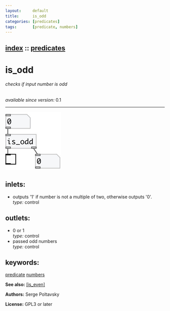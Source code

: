 ```yaml
---
layout:     default
title:      is_odd
categories: [predicates]
tags:       [predicate, numbers]
---
```

[index](index.html) :: [predicates](category_predicates.html)
---

# is_odd

###### checks if input number is odd

*available since version:* 0.1

---




[![example](../examples/img/is_odd.jpg)](../examples/pd/is_odd.pd)









## inlets:

* outputs &#39;1&#39; if number is not a multiple of two, otherwise outputs &#39;0&#39;.<br>
_type:_ control



## outlets:

* 0 or 1<br>
_type:_ control
* passed odd numbers<br>
_type:_ control



## keywords:

[predicate](keywords/predicate.html)
[numbers](keywords/numbers.html)



**See also:**
[\[is_even\]](is_even.html)




**Authors:** Serge Poltavsky




**License:** GPL3 or later





